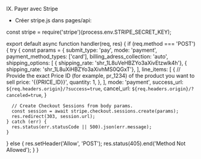 IX. Payer avec Stripe

- Créer stripe.js dans pages/api:

const stripe = require('stripe')(process.env.STRIPE_SECRET_KEY);

export default async function handler(req, res) {
  if (req.method === 'POST') {
    try {
        const params = {
            submit_type: 'pay',
            mode: 'payment',
            payment_method_types: ['card'],
            billing_adress_collection: 'auto',
            shipping_options: [
                { shipping_rate: 'shr_1L8uVeHBZYo3aXivEtzwlk4h'},
                { shipping_rate: 'shr_1L8uXiHBZYo3aXivhMS0QGxT'},
            ],
            line_items: [
              {
                // Provide the exact Price ID (for example, pr_1234) of the product you want to sell
                price: '{{PRICE_ID}}',
                quantity: 1,
              },
            ],
            mode: 'payment',
            success_url: `${req.headers.origin}/?success=true`,
            cancel_url: `${req.headers.origin}/?canceled=true`,
          }

      // Create Checkout Sessions from body params.
      const session = await stripe.checkout.sessions.create(params);
      res.redirect(303, session.url);
    } catch (err) {
      res.status(err.statusCode || 500).json(err.message);
    }
  } else {
    res.setHeader('Allow', 'POST');
    res.status(405).end('Method Not Allowed');
  }
}